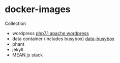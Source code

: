 # docker-images

Collection

 - wordpress [php7.1 apache wordpress](https://github.com/idcrook/docker-images/tree/master/wordpress/php7.1/apache)
 - data container (includes busybox) [data-busybox](https://github.com/idcrook/docker-images/tree/master/data-busybox)
 - phant
 - jekyll
 - MEAN.js stack
